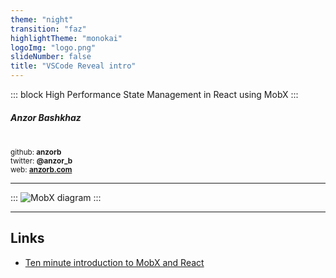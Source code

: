 ```yaml
---
theme: "night"
transition: "faz"
highlightTheme: "monokai"
logoImg: "logo.png"
slideNumber: false
title: "VSCode Reveal intro"
---
```


::: block
High Performance State Management in React using MobX
:::
<br/>

##### Anzor Bashkhaz

<br/>
<small>github: <b>anzorb</b></small>
<br/>
<small>twitter: <b>@anzor_b</b></small>
<br/>
<small>web: <b><a href="http://anzorb.com">anzorb.com</a></b></small>

---

:::
<img data-src="https://mobx.js.org/assets/getting-started-assets/overview.png" alt="MobX diagram">
:::

---

## Links

- [Ten minute introduction to MobX and React](https://mobx.js.org/getting-started.html)
